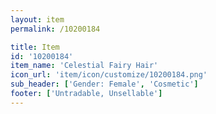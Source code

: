 ```yaml
---
layout: item
permalink: /10200184

title: Item
id: '10200184'
item_name: 'Celestial Fairy Hair'
icon_url: 'item/icon/customize/10200184.png'
sub_header: ['Gender: Female', 'Cosmetic']
footer: ['Untradable, Unsellable']
---
```

